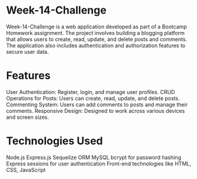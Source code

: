 # Week-14-Challenge

Week-14-Challenge is a web application developed as part of a Bootcamp Homework assignment. The project involves building a blogging platform that allows users to create, read, update, and delete posts and comments. The application also includes authentication and authorization features to secure user data.


# Features

User Authentication: Register, login, and manage user profiles.
CRUD Operations for Posts: Users can create, read, update, and delete posts.
Commenting System: Users can add comments to posts and manage their comments.
Responsive Design: Designed to work across various devices and screen sizes.


# Technologies Used

Node.js
Express.js
Sequelize ORM
MySQL
bcrypt for password hashing
Express sessions for user authentication
Front-end technologies like HTML, CSS, JavaScript

